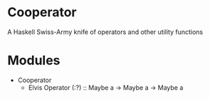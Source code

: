 # Cooperator

A Haskell Swiss-Army knife of operators and other utility functions

# Modules

- Cooperator
  - Elvis Operator (:?) :: Maybe a -> Maybe a -> Maybe a
